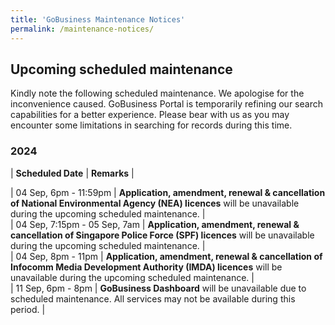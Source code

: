 ```yaml
---
title: 'GoBusiness Maintenance Notices'
permalink: /maintenance-notices/
---
```


## Upcoming scheduled maintenance

Kindly note the following scheduled maintenance. We apologise for the inconvenience caused. 
GoBusiness Portal is temporarily refining our search capabilities for a better experience. Please bear with us as you may encounter some limitations in searching for records during this time.

### 2024 

| **Scheduled Date** | **Remarks** |  

    
    
| 04 Sep, 6pm - 11:59pm | **Application, amendment, renewal & cancellation of National Environmental Agency (NEA) licences** will be unavailable during the upcoming scheduled maintenance. |       
| 04 Sep, 7:15pm - 05 Sep, 7am | **Application, amendment, renewal & cancellation of Singapore Police Force (SPF) licences** will be unavailable during the upcoming scheduled maintenance. |     
| 04 Sep, 8pm - 11pm | **Application, amendment, renewal & cancellation of Infocomm Media Development Authority (IMDA) licences** will be unavailable during the upcoming scheduled maintenance. |      
| 11 Sep, 6pm - 8pm | **GoBusiness Dashboard** will be unavailable due to scheduled maintenance. All services may not be available during this period. |      





<script src="/jquery/jquery.min.js"></script> <script src="/jquery/resize-tables.js"></script>
